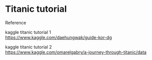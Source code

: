 # Titanic tutorial

Reference   

kaggle titanic tutorial 1  
https://www.kaggle.com/daehungwak/guide-kor-dg  
  
kaggle titanic tutorial 2    
https://www.kaggle.com/omarelgabry/a-journey-through-titanic/data  
